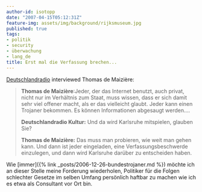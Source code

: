 ```yaml
---
author-id: isotopp
date: "2007-04-15T05:12:31Z"
feature-img: assets/img/background/rijksmuseum.jpg
published: true
tags:
- politik
- security
- überwachung
- lang_de
title: Erst mal die Verfassung brechen...
---
```

[Deutschlandradio](http://www.dradio.de/dkultur/sendungen/tacheles/614853/)
interviewed Thomas de Maizière:

> **Thomas de Maizière**:Jeder, der das Internet benutzt, auch privat, nicht
> nur im Verhältnis zum Staat, muss wissen, dass er sich damit sehr viel
> offener macht, als er das vielleicht glaubt. Jeder kann einen Trojaner
> bekommen. Es können Informationen abgesaugt werden....
>
> **Deutschlandradio Kultur:** Und da wird Karlsruhe mitspielen, glauben Sie?
>
> **Thomas de Maizière:** Das muss man probieren, wie weit man gehen kann.
> Und dann ist jeder eingeladen, eine Verfassungsbeschwerde einzulegen, und
> dann wird Karlsruhe darüber zu entscheiden haben.

Wie 
[immer]({% link _posts/2006-12-26-bundestrojaner.md %})
möchte ich an dieser Stelle meine Forderung wiederholen, Politiker für die
Folgen schlechter Gesetze im selben Umfang persönlich haftbar zu machen wie
ich es etwa als Consultant vor Ort bin.
 
